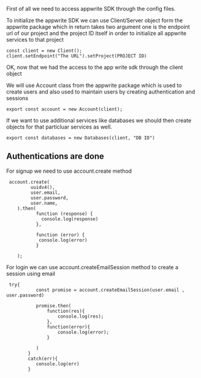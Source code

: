 
First of all we need to access appwrite SDK through the config files.

To initialize the appwrite SDK we can use Client/Server object form the appwrite package which in return takes two argument one is the endpoint url of our project 
and the project ID itself in order to initialize all appwrite services to that project

```
const client = new Client();
client.setEndpoint("The URL").setProject(PROJECT ID)
```

OK, now that we had the access to the app write sdk through the client object

We will use Account class from the appwrite package which is used to create users and also used to maintain users by creating authentication and sessions

```
export const account = new Account(client);
```

If we want to use additional services like databases we should then create objects for that particluar services as well.

```
export const databases = new Databases(client, "DB ID")
```



## Authentications are done

For signup we need to use account.create method

```
 account.create(
         uuidv4(),
         user.email,
         user.password,
         user.name,
    ).then(
           function (response) {
             console.log(response)
           },

           function (error) {
            console.log(error)
           }

    );
 ```   
 
For login we can use account.createEmailSession method to create a session using email

```
 try{
           const promise = account.createEmailSession(user.email , user.password)

           promise.then(
               function(res){
                   console.log(res);
               },
               function(error){
                   console.log(error);
               }

           )
        }
        catch(err){
           console.log(err)
        }
```
